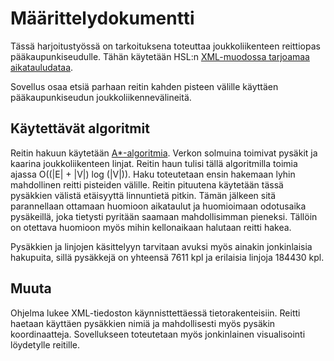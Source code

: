 # Määrittelydokumentti

Tässä harjoitustyössä on tarkoituksena toteuttaa joukkoliikenteen reittiopas pääkaupunkiseudulle. Tähän käytetään HSL:n [XML-muodossa tarjoamaa aikatauludataa](http://developer.reittiopas.fi/pages/en/kalkati.net-xml-database-dump.php).

Sovellus osaa etsiä parhaan reitin kahden pisteen välille käyttäen pääkaupunkiseudun joukkoliikennevälineitä.

## Käytettävät algoritmit
Reitin hakuun käytetään [A*-algoritmia](http://en.wikipedia.org/wiki/A*_search_algorithm). 
Verkon solmuina toimivat pysäkit ja kaarina joukkoliikenteen linjat.
Reitin haun tulisi tällä algoritmilla toimia ajassa O((|E| + |V|) log (|V|)). Haku toteutetaan ensin hakemaan lyhin mahdollinen reitti pisteiden välille. Reitin pituutena käytetään tässä pysäkkien välistä etäisyyttä linnuntietä pitkin.
Tämän jälkeen sitä parannellaan ottamaan huomioon aikataulut ja huomioimaan odotusaika pysäkeillä, joka tietysti pyritään saamaan mahdollisimman pieneksi. Tällöin on otettava huomioon myös mihin kellonaikaan halutaan reitti hakea.

Pysäkkien ja linjojen käsittelyyn tarvitaan avuksi myös ainakin jonkinlaisia hakupuita, sillä pysäkkejä on yhteensä 7611 kpl ja erilaisia linjoja 184430 kpl.

## Muuta
Ohjelma lukee XML-tiedoston käynnisttettäessä tietorakenteisiin. Reitti haetaan käyttäen pysäkkien nimiä ja mahdollisesti myös pysäkin koordinaatteja.
Sovellukseen toteutetaan myös jonkinlainen visualisointi löydetylle reitille.
